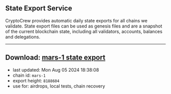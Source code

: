 ## State Export Service
CryptoCrew provides automatic daily state exports for all chains we validate. State export files can be used as genesis files and are a snapshot of the current blockchain state, including all validators, accounts, balances and delegations.

---
**Download: [mars-1 state export](https://dl-eu2.ccvalidators.com/SERVICE/mars/mars-1_export_8188604.json)**
---

- last updated: Mon Aug 05 2024 18:38:08
- chain id: `mars-1`
- export height: `8188604`
- use for: airdrops, local tests, chain recovery
